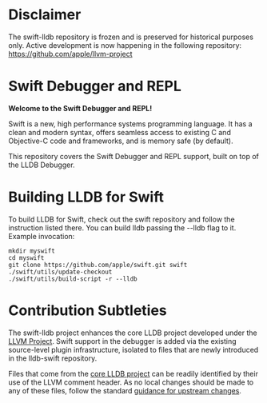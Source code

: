 # Disclaimer

The swift-lldb repository is frozen and is preserved for historical purposes only.
Active development is now happening in the following repository: https://github.com/apple/llvm-project

# Swift Debugger and REPL

**Welcome to the Swift Debugger and REPL!**

Swift is a new, high performance systems programming language.  It has a clean
and modern syntax, offers seamless access to existing C and Objective-C
code and frameworks, and is memory safe (by default).

This repository covers the Swift Debugger and REPL support, built on
top of the LLDB Debugger.

# Building LLDB for Swift

To build LLDB for Swift, check out the swift repository and follow
the instruction listed there. You can build lldb passing the --lldb
flag to it. Example invocation:

```
mkdir myswift
cd myswift
git clone https://github.com/apple/swift.git swift
./swift/utils/update-checkout
./swift/utils/build-script -r --lldb
```

# Contribution Subtleties

The swift-lldb project enhances the core LLDB project developed under
the [LLVM Project][llvm]. Swift support in the debugger is added via
the existing source-level plugin infrastructure, isolated to files that
are newly introduced in the lldb-swift repository.

Files that come from the [core LLDB project][lldb] can be readily
identified by their use of the LLVM comment header.  As no local
changes should be made to any of these files, follow the standard
[guidance for upstream changes][upstream].

[lldb]: http://lldb.llvm.org "LLDB debugger"
[llvm]: http://llvm.org "The LLVM Project"
[upstream]: http://swift.org/contributing/#llvm-and-swift "Upstream LLVM changes"
